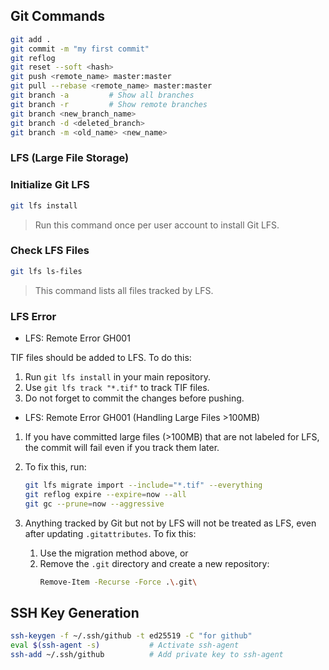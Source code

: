 ## Git Commands

```bash
git add .
git commit -m "my first commit"
git reflog
git reset --soft <hash>
git push <remote_name> master:master
git pull --rebase <remote_name> master:master
git branch -a         # Show all branches
git branch -r         # Show remote branches
git branch <new_branch_name>
git branch -d <deleted_branch>
git branch -m <old_name> <new_name>
```

### LFS (Large File Storage)

### Initialize Git LFS

```bash
git lfs install
```

> Run this command once per user account to install Git LFS.
### Check LFS Files

```bash
git lfs ls-files
```

> This command lists all files tracked by LFS.

### LFS Error
- LFS: Remote Error GH001

TIF files should be added to LFS. To do this:

1. Run `git lfs install` in your main repository.
2. Use `git lfs track "*.tif"` to track TIF files.
3. Do not forget to commit the changes before pushing.

- LFS: Remote Error GH001 (Handling Large Files >100MB)

1. If you have committed large files (>100MB) that are not labeled for LFS, the commit will fail even if you track them later.

2. To fix this, run:

    ```bash
    git lfs migrate import --include="*.tif" --everything
    git reflog expire --expire=now --all
    git gc --prune=now --aggressive
    ```

3. Anything tracked by Git but not by LFS will not be treated as LFS, even after updating `.gitattributes`. To fix this:

   1. Use the migration method above, or
   2. Remove the `.git` directory and create a new repository:  
        ```bash
        Remove-Item -Recurse -Force .\.git\
        ```






## SSH Key Generation

```bash
ssh-keygen -f ~/.ssh/github -t ed25519 -C "for github"
eval $(ssh-agent -s)           # Activate ssh-agent
ssh-add ~/.ssh/github          # Add private key to ssh-agent
```
